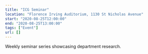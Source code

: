 ```yaml
---
title: "ICG Seminar"
location: "Florence Irving Auditorium, 1130 St Nicholas Avenue"
start: "2020-08-25T12:00:00"
end: "2020-08-25T13:00:00"
tags: ["Event"]
url: []
---
```


Weekly seminar series showcasing department research.

<!-- endexcerpt -->
